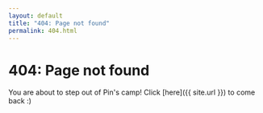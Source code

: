 ```yaml
---
layout: default
title: "404: Page not found"
permalink: 404.html
---
```


# 404: Page not found
You are about to step out of Pin's camp! Click [here]({{ site.url }}) to come back :)
